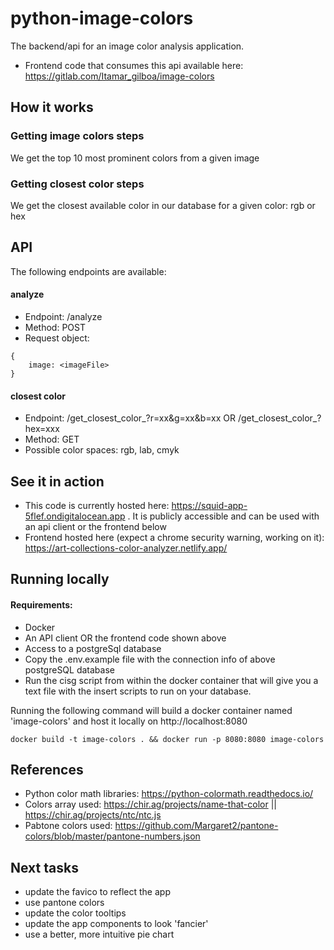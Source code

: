 # python-image-colors
The backend/api for an image color analysis application.
- Frontend code that consumes this api available here: https://gitlab.com/Itamar_gilboa/image-colors

## How it works


### Getting image colors steps
We get the top 10 most prominent colors from a given image

### Getting closest color steps
We get the closest available color in our database for a given color: rgb or hex


## API
The following endpoints are available:
#### analyze
- Endpoint: /analyze
- Method: POST
- Request object:
```
{
    image: <imageFile>
}
```

#### closest color
- Endpoint: /get_closest_color_<colorspace>?r=xx&g=xx&b=xx OR /get_closest_color_<colorspace>?hex=xxx
- Method: GET
- Possible color spaces: rgb, lab, cmyk

## See it in action
- This code is currently hosted here: https://squid-app-5flef.ondigitalocean.app . It is publicly accessible and can be used with an api client or the frontend below
- Frontend hosted here (expect a chrome security warning, working on it): https://art-collections-color-analyzer.netlify.app/ 

## Running locally
#### Requirements:
- Docker
- An API client OR the frontend code shown above
- Access to a postgreSql database
- Copy the .env.example file with the connection info of above postgreSQL database
- Run the cisg script from within the docker container that will give you a text file with the insert scripts to run on your database.

Running the following command will build a docker container named 'image-colors' and host it locally on http://localhost:8080
```
docker build -t image-colors . && docker run -p 8080:8080 image-colors
```


## References
- Python color math libraries: https://python-colormath.readthedocs.io/
- Colors array used: https://chir.ag/projects/name-that-color ||  https://chir.ag/projects/ntc/ntc.js
- Pabtone colors used: https://github.com/Margaret2/pantone-colors/blob/master/pantone-numbers.json


## Next tasks
- update the favico to reflect the app
- use pantone colors
- update the color tooltips
- update the app components to look 'fancier'
- use a better, more intuitive pie chart
